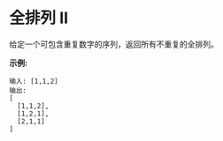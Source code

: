 # 全排列 II

给定一个可包含重复数字的序列，返回所有不重复的全排列。

**示例:**

    输入: [1,1,2]
    输出:
    [
      [1,1,2],
      [1,2,1],
      [2,1,1]
    ]